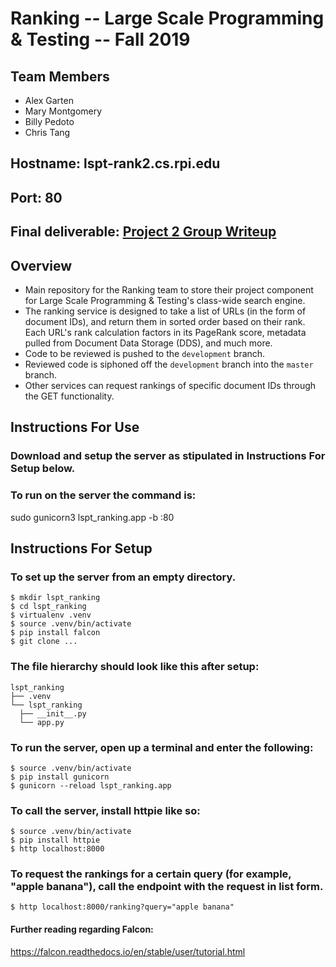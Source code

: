# Ranking -- Large Scale Programming & Testing -- Fall 2019

## Team Members
* Alex Garten
* Mary Montgomery
* Billy Pedoto
* Chris Tang

## Hostname: lspt-rank2.cs.rpi.edu
## Port: 80
## Final deliverable: [Project 2 Group Writeup](https://docs.google.com/document/d/1y1OiSKjwjNEpCe4G9K2eamGhs2aEQGn4XWSEWre8DVA/edit?usp=sharing)

## Overview
* Main repository for the Ranking team to store their project component for Large Scale Programming & Testing's class-wide search engine.
* The ranking service is designed to take a list of URLs (in the form of document IDs), and return them in sorted order based on their rank. Each URL's rank calculation factors in its PageRank score, metadata pulled from Document Data Storage (DDS), and much more.
* Code to be reviewed is pushed to the `development` branch.
* Reviewed code is siphoned off the `development` branch into the `master` branch.
* Other services can request rankings of specific document IDs through the GET functionality.

## Instructions For Use
### Download and setup the server as stipulated in Instructions For Setup below.
### To run on the server the command is:
sudo gunicorn3 lspt_ranking.app -b :80

## Instructions For Setup
### To set up the server from an empty directory.
```
$ mkdir lspt_ranking  
$ cd lspt_ranking  
$ virtualenv .venv  
$ source .venv/bin/activate  
$ pip install falcon  
$ git clone ...  
```

### The file hierarchy should look like this after setup:
```
lspt_ranking  
├── .venv  
└── lspt_ranking  
  ├── __init__.py  
  └── app.py  
```

### To run the server, open up a terminal and enter the following:
```
$ source .venv/bin/activate  
$ pip install gunicorn  
$ gunicorn --reload lspt_ranking.app  
```

### To call the server, install httpie like so:
```
$ source .venv/bin/activate
$ pip install httpie
$ http localhost:8000
```
### To request the rankings for a certain query (for example, "apple banana"), call the endpoint with the request in list form.
```
$ http localhost:8000/ranking?query="apple banana"
```

#### Further reading regarding Falcon:  
https://falcon.readthedocs.io/en/stable/user/tutorial.html